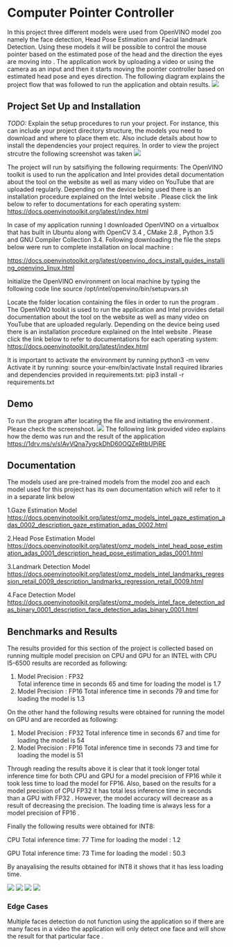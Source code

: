 # Computer Pointer Controller
In this project three different models were used from OpenVINO model zoo namely the face detection, Head Pose Estimation and Facial landmark Detection. Using these models it will be possible to control the mouse pointer based on the estimated pose of the head and the direction the eyes are moving into . The application work by uploading a video or using the camera as an input and then it starts moving the pointer controller based on estimated head pose and eyes direction. The following diagram explains the project flow that was followed to run the application and obtain results. 
![](Flow%20of%20project.JPG)


## Project Set Up and Installation
*TODO:* Explain the setup procedures to run your project. For instance, this can include your project directory structure, the models you need to download and where to place them etc. Also include details about how to install the dependencies your project requires.
In order to view the project strcutre the following screenshot was taken
![](tree.PNG)

The project will run by satsifiying the following requirments: 
The OpenVINO toolkit is used to run the application and Intel provides detail documentation about the tool on the website as well as many video on YouTube that are uploaded regularly. Depending on the device being used there is an installation procedure explained on the Intel website . Please click the link below to refer to documentations for each operating system: 
https://docs.openvinotoolkit.org/latest/index.html

In case of my application running I downloaded OpenVINO on a virtualbox that has built in Ubuntu along with OpenCV 3.4 , CMake 2.8 , Python 3.5 and GNU Compiler Collection 3.4. 
Following downloading the  file the steps below were run to complete installation on local machine : 

https://docs.openvinotoolkit.org/latest/openvino_docs_install_guides_installing_openvino_linux.html

Initialize the OpenVINO environment on local machine by typing the following code line 
source /opt/intel/openvino/bin/setupvars.sh 
  
Locate the folder location containing the files in order to run the program . 
The OpenVINO toolkit is used to run the application and Intel provides detail documentation about the tool on the website as well as many video on YouTube that are uploaded regularly. Depending on the device being used there is an installation procedure explained on the Intel website . Please click the link below to refer to documentations for each operating system: 
https://docs.openvinotoolkit.org/latest/index.html

It is important to activate the environment by running 
python3 -m venv <your-env>
Activate it by running:
source your-env/bin/activate
Install required libraries and dependencies provided in requirements.txt:
pip3 install -r requirements.txt

## Demo
To run the program after locating the file and initiating the environment . Please check the screenshoot. 
![](running%20the%20program.PNG)
The following link provided video explains how the demo was run and the result of the application https://1drv.ms/v/s!AvVQna7ygckDhD60OQZeRtbUPjRE

## Documentation
The models used are pre-trained models from the model zoo and each model used for this project has its own documentation which will refer to it in a separate link below 

1.Gaze Estimation Model 
https://docs.openvinotoolkit.org/latest/omz_models_intel_gaze_estimation_adas_0002_description_gaze_estimation_adas_0002.html

2.Head Pose Estimation Model 
https://docs.openvinotoolkit.org/latest/omz_models_intel_head_pose_estimation_adas_0001_description_head_pose_estimation_adas_0001.html

3.Landmark Detection Model 
https://docs.openvinotoolkit.org/latest/omz_models_intel_landmarks_regression_retail_0009_description_landmarks_regression_retail_0009.html

4.Face Detection Model 
https://docs.openvinotoolkit.org/latest/omz_models_intel_face_detection_adas_binary_0001_description_face_detection_adas_binary_0001.html

## Benchmarks and Results 
The results provided for this section of the project is collected based on running multiple model precision on CPU and GPU for an INTEL with CPU I5-6500 results are
recorded as following: 

1. Model Precision : FP32  
   Total inference time in seconds 65  and time for loading the model is 1.7 
2. Model Precision : FP16 
   Total inference time in seconds 79 and time for loading the model is 1.3
   
 On the other hand the following results were obtained for running the model on GPU and are recorded as following: 

1. Model Precision : FP32 
  Total inference time in seconds 67 and time for loading the model is 54 
2. Model Precision : FP16 
  Total inference time in seconds 73 and time for loading the model is 51 
  
Through reading the results above it is clear that it took longer total inference time for both CPU and GPU for a model precision of FP16 while it took less time to load  the model for FP16. Also, based on the results for a model precision of CPU FP32 it has total less inference time in seconds than a GPU with FP32 . However, the model accuracy will decrease as a result of decreasing the precision. The loading time is always less for a model precision of FP16 . 

Finally the following results were obtained for INT8: 

CPU 
Total inference time: 77 Time for loading the model : 1.2 

GPU
Total inference time: 73 Time for loading the model : 50.3 

By anayalising the results obtained for  INT8 it shows that it has less loading time. 

![](loading%20time%20FP32.png)
![](inference%20time%20cpu%20and%20GPU%20FP32.png)
![](FP16%20inference%20time.png)
![](Loading%20time%20FP16.png)

### Edge Cases
Multiple faces detection do not function using the application so if there are many faces in a video the application will only detect one face and will show the result for that particular face . 
